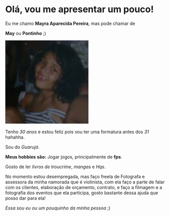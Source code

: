 # Olá, vou me apresentar um pouco!
Eu me chamo **Mayra Aparecida Pereira**, mas pode chamar de 

**May** ou **Pontinho** ;)

![](../8-exercicio-projeto-casa/Eu-ban.jpg)

Tenho *30 anos* e estou feliz pois vou ter uma formatura antes dos *31* hahahha.

Sou do *Guarujá*.

**Meus hobbies são:** Jogar jogos, principalmente de **fps**.

Gosto de ler *livros de troucrime*, *mangas* e *Hqs*.

No momento estou desempregada, mas faço freela de Fotografa e assessora da minha namorada que é violinista, com ela faço a parte de falar com os clientes, elaboração de orçamento, contrato, e faço a filmagem e a fotografia dos eventos que ela participa, gosto bastante dessa ajuda que posso dar para ela!

*Essa sou eu ou um pouquinho da minha pessoa* ;)